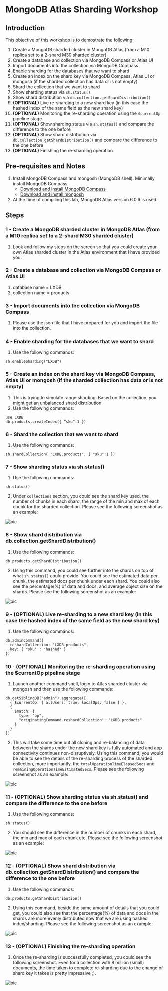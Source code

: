 # MongoDB Atlas Sharding Workshop

## Introduction
This objective of this workshop is to demostrate the following:
1.  Create a MongoDB sharded cluster in MongoDB Atlas (from a M10 replica set to a 2-shard M30 sharded cluster)
2.  Create a database and collection via MongoDB Compass or Atlas UI
3.  Import documents into the collection via MongoDB Compass
4.  Enable sharding for the databases that we want to shard
5.  Create an index on the shard key via MongoDB Compass, Atlas UI or mongosh (if the sharded collection has data or is not empty)
6.  Shard the collection that we want to shard
7.  Show sharding status via `sh.status()`
8.  Show shard distribution via `db.collection.getShardDistribution()`
9.  **(OPTIONAL)** Live re-sharding to a new shard key (in this case the hashed index of the same field as the new shard key)
10.  **(OPTIONAL)** Monitoring the re-sharding operation using the `$currentOp` pipeline stage
11.  **(OPTIONAL)** Show sharding status via `sh.status()` and compare the difference to the one before
12.  **(OPTIONAL)** Show shard distribution via `db.collection.getShardDistribution()` and compare the difference to the one before
13.  **(OPTIONAL)** Finishing the re-sharding operation

## Pre-requisites and Notes
1.  Install MongoDB Compass and mongosh (MongoDB shell).  Minimally install MongoDB Compass.
    - [Download and install MongoDB Compass](https://www.mongodb.com/try/download/compass)
    - [Download and install mongosh](https://www.mongodb.com/try/download/shell)
2.  At the time of compiling this lab, MongoDB Atlas version 6.0.6 is used.

## Steps

### 1 - Create a MongoDB sharded cluster in MongoDB Atlas (from a M10 replica set to a 2-shard M30 sharded cluster)
1.  Look and follow my steps on the screen so that you could create your own Atlas sharded cluster in the Atlas environment that I have provided you.

### 2 - Create a database and collection via MongoDB Compass or Atlas UI
1.  database name = LXDB
2.  collection name = products

### 3 - Import documents into the collection via MongoDB Compass
1.  Please use the json file that I have prepared for you and import the file into the collection.

### 4 - Enable sharding for the databases that we want to shard
1.  Use the following commands:
```
sh.enableSharding("LXDB")
```

### 5 - Create an index on the shard key via MongoDB Compass, Atlas UI or mongosh (if the sharded collection has data or is not empty)
1.  This is trying to simulate range sharding.  Based on the collection, you might get an unbalanced shard distribution.
2.  Use the following commands:
```
use LXDB
db.products.createIndex({ “sku”:1 })
```

### 6 - Shard the collection that we want to shard
1.  Use the following commands:
```
sh.shardCollection( "LXDB.products", { "sku":1 })
```

### 7 -  Show sharding status via sh.status()
1.  Use the following commands:
```
sh.status()
```
2.  Under `collections` section, you could see the shard key used, the number of chunks in each shard, the range of the min and max of each chunk for the sharded collection.  Please see the following screenshot as an example:

![pic](pics/sh-status-1.png)

### 8 - Show shard distribution via db.collection.getShardDistribution()
1.  Use the following commands:
```
db.products.getShardDistribution()
```
2.  Using this command, you could see further into the shards on top of what `sh.status()` could provide.  You could see the estimated data per chunk, the estimated docs per chunk under each shard.  You could also see the percentage(%) of data and docs, and average object size on the shards.  Please see the following screenshot as an example:

![pic](pics/getShardDistribution-1.png)

### 9 - **(OPTIONAL)** Live re-sharding to a new shard key (in this case the hashed index of the same field as the new shard key)
1.  Use the following commands:
```
db.adminCommand({
  reshardCollection: "LXDB.products",
  key: { "sku" : "hashed" }
})
```

### 10 - **(OPTIONAL)** Monitoring the re-sharding operation using the $currentOp pipeline stage
1.  Launch another command shell, login to Atlas sharded cluster via mongosh and then use the following commands:
```
db.getSiblingDB("admin").aggregate([
  { $currentOp: { allUsers: true, localOps: false } },
  {
    $match: {
      type: "op",
      "originatingCommand.reshardCollection": "LXDB.products"
    }
  }
])
```
2.  This will take some time but all cloning and re-balancing of data between the shards under the new shard key is fully automated and app connectivity continues non-disruptively.  Using this command, you would be able to see the details of the re-sharding process of the sharded collection, more importantly, the `totalOperationTimeElapsedSecs` and `remainingOperationTimeEstimatedSecs`.  Please see the following screenshot as an example:

![pic](pics/monitoring-resharding-1.png)

### 11 - **(OPTIONAL)** Show sharding status via sh.status() and compare the difference to the one before
1.  Use the following commands:
```
sh.status()
```
2.  You should see the difference in the number of chunks in each shard, the min and max of each chunk etc.  Please see the following screenshot as an example:

![pic](pics/sh-status-2.png)

### 12 - **(OPTIONAL)** Show shard distribution via db.collection.getShardDistribution() and compare the difference to the one before
1.  Use the following commands:
```
db.products.getShardDistribution()
```
2.  Using this command, beside the same amount of details that you could get, you could also see that the percentage(%) of data and docs in the shards are more evenly distributed now that we are using hashed index/sharding.  Please see the following screenshot as an example:

![pic](pics/getShardDistribution-2.png)

### 13 - **(OPTIONAL)** Finishing the re-sharding operation
1.  Once the re-sharding is successfully completed, you could see the following screenshot.  Even for a collection with 8 million (small) documents, the time taken to complete re-sharding due to the change of shard key it takes is pretty impressive ;). 

![pic](pics/finish-resharding-1.png)





